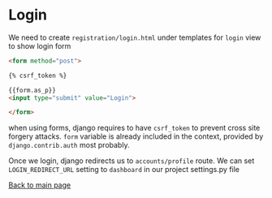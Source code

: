 # Login

We need to create ```registration/login.html``` under templates for ```login``` view to show login form

```html
<form method="post">

{% csrf_token %}

{{form.as_p}}
<input type="submit" value="Login">

</form>
```

when using forms, django requires to have ```csrf_token``` to prevent cross site forgery attacks.
```form``` variable is already included in the context, provided by ```django.contrib.auth``` most probably.

Once we login, django redirects us to ```accounts/profile``` route.
We can set ```LOGIN_REDIRECT_URL``` setting to ```dashboard``` in our project settings.py file

[Back to main page](../README.md)